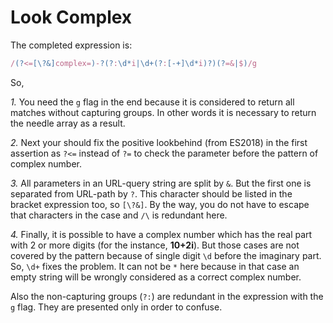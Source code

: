 # Look Complex
The completed expression is:
```javascript
/(?<=[\?&]complex=)-?(?:\d*i|\d+(?:[-+]\d*i)?)(?=&|$)/g
```

So,  

*1.* You need the `g` flag in the end because it is considered to return all matches without capturing groups. In other words it is necessary to return the needle array as a result.

*2.* Next your should fix the positive lookbehind (from ES2018) in the first assertion as `?<=` instead of `?=` to check the parameter before the pattern of complex number.

*3.* All parameters in an URL-query string are split by `&`. But the first one is separated from URL-path by `?`. This character should be listed in the bracket expression too, so `[\?&]`. By the way, you do not have to escape that characters in the case and `/\` is redundant here.

*4.* Finally, it is possible to have a complex number which has the real part with 2 or more digits (for the instance, **10+2i**). But those cases are not covered by the pattern because of single digit `\d` before the imaginary part. So, `\d+` fixes the problem. It can not be `*` here because in that case an empty string will be wrongly considered as a correct complex number.

Also the non-capturing groups (`?:`) are redundant in the expression with the `g` flag. They are presented only in order to confuse.